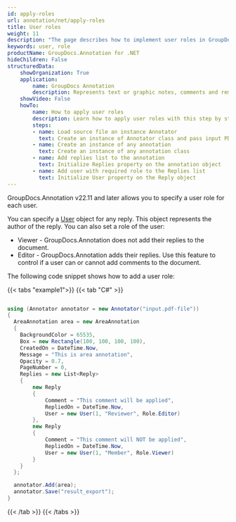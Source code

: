 ```yaml
---
id: apply-roles
url: annotation/net/apply-roles
title: User roles
weight: 11
description: "The page describes how to implement user roles in GroupDocs.Annotation for .NET API."
keywords: user, role
productName: GroupDocs.Annotation for .NET
hideChildren: False
structuredData:
    showOrganization: True
    application:    
        name: GroupDocs Annotation
        description: Represents text or graphic notes, comments and remarks attached to a specific part of the content of the document using C#
    showVideo: False
    howTo:
        name: How to apply user roles
        description: Learn how to apply user roles with this step by step guide
        steps:
        - name: Load source file an instance Annotator
          text: Create an instance of Annotator class and pass input PDF file path as a constructor parameter.
        - name: Create an instance of any annotation
          text: Create an instance of any annotation class
        - name: Add replies list to the annotation
          text: Initialize Replies property on the annotation object
        - name: Add user with required role to the Replies list
          text: Initialize User property on the Reply object
---
```


GroupDocs.Annotation v22.11 and later allows you to specify a user role for each user.

You can specify a [User](https://reference.groupdocs.com/annotation/net/groupdocs.annotation.models/user/) object for any reply. This object represents the author of the reply. You can also set a role of the user:
- Viewer - GroupDocs.Annotation does not add their replies to the document.
- Editor - GroupDocs.Annotation adds their replies. 
Use this feature to control if a user can or cannot add comments to the document.

The following code snippet shows how to add a user role: 

{{< tabs "example1">}}
{{< tab "C#" >}} 
```csharp

using (Annotator annotator = new Annotator("input.pdf-file"))
{
  AreaAnnotation area = new AreaAnnotation
  {
    BackgroundColor = 65535,
    Box = new Rectangle(100, 100, 100, 100),
    CreatedOn = DateTime.Now,
    Message = "This is area annotation",
    Opacity = 0.7,
    PageNumber = 0,
    Replies = new List<Reply>
    {
        new Reply 
        {
            Comment = "This comment will be applied",
            RepliedOn = DateTime.Now,
            User = new User(1, "Reviewer", Role.Editor)
        },
        new Reply
        {
            Comment = "This comment will NOT be applied",
            RepliedOn = DateTime.Now,
            User = new User(1, "Member", Role.Viewer)
        }
    }
  };

  annotator.Add(area);
  annotator.Save("result_export");
}
```
{{< /tab >}}
{{< /tabs >}}